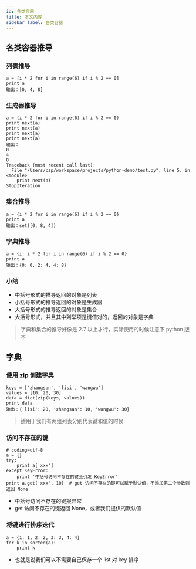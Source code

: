 ```yaml
---
id: 各类容器
title: 本文内容
sidebar_label: 各类容器
---
```




## 各类容器推导

### 列表推导

```
a = [i * 2 for i in range(6) if i % 2 == 0]
print a
输出：[0, 4, 8]
```

### 生成器推导

```
a = (i * 2 for i in range(6) if i % 2 == 0)
print next(a)
print next(a)
print next(a)
print next(a)
输出：
0
4
8
Traceback (most recent call last):
  File "/Users/czp/workspace/projects/python-demo/test.py", line 5, in <module>
    print next(a)
StopIteration
```

### 集合推导

```
a = {i * 2 for i in range(6) if i % 2 == 0}
print a
输出：set([0, 8, 4])
```

### 字典推导

```
a = {i: i * 2 for i in range(6) if i % 2 == 0}
print a
输出：{0: 0, 2: 4, 4: 8}
```

### 小结

- 中括号形式的推导返回的对象是列表
- 小括号形式的推导返回的对象是生成器
- 大括号形式的推导返回的对象是集合
- 大括号形式，并且其中列举项是键值对的，返回的对象是字典

> 字典和集合的推导好像是 2.7 以上才行，实际使用的时候注意下 python 版本



## 字典

### 使用 zip 创建字典

```
keys = ['zhangsan', 'lisi', 'wangwu']
values = [10, 20, 30]
data = dict(zip(keys, values))
print data
输出：{'lisi': 20, 'zhangsan': 10, 'wangwu': 30}
```

> 适用于我们有两组列表分别代表键和值的时候

### 访问不存在的键

```
# coding=utf-8
a = {}
try:
    print a['xxx']
except KeyError:
    print '中括号访问不存在的键会引发 KeyError'
print a.get('xxx', 10)  # get 访问不存在的键可以赋予默认值，不添加第二个参数则返回 None
```

- 中括号访问不存在的键报异常
- get 访问不存在的键返回 None，或者我们提供的默认值

### 将键进行排序迭代

```
a = {1: 1, 2: 2, 3: 3, 4: 4}
for k in sorted(a):
    print k
```

- 也就是说我们可以不需要自己保存一个 list 对 key 排序